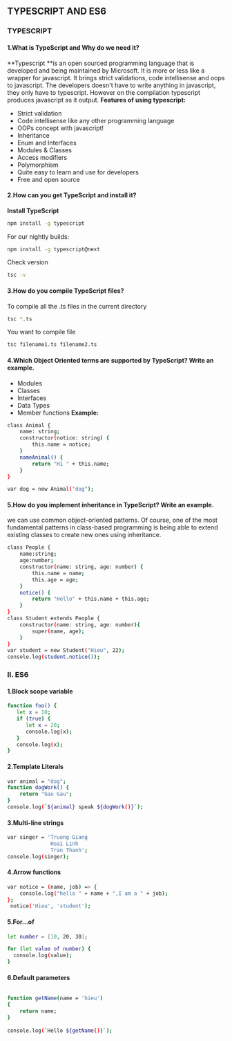 ## TYPESCRIPT AND ES6
### TYPESCRIPT
#### 1.What is TypeScript and Why do we need it?
**Typescript **is an open sourced programming language that is developed and being maintained by Microsoft. It is more or less like a wrapper for javascript. It brings strict validations, code intellisense and oops to javascript. The developers doesn't have to write anything in javascript, they only have to typescript. However on the compilation typescript produces javascript as it output.
**Features of using typescript:**
- Strict validation 
- Code intellisense like any other programming language
- OOPs concept with javascript!
- Inheritance
- Enum and Interfaces
- Modules & Classes
- Access modifiers
- Polymorphism
- Quite easy to learn and use for developers 
- Free and open source
#### 2.How can you get TypeScript and install it?
**Install TypeScript**
```bash
npm install -g typescript
```
For our nightly builds:
```bash
npm install -g typescript@next
```
Check version
```bash
tsc -v
```
#### 3.How do you compile TypeScript files?
To compile all the .ts files in the current directory
```bash 
tsc *.ts
```
You want to compile file 
```bash
tsc filename1.ts filename2.ts
```
#### 4.Which Object Oriented terms are supported by TypeScript? Write an example.
- Modules
- Classes
- Interfaces
- Data Types
- Member functions
**Example:**
```bash
class Animal {
    name: string;
    constructor(notice: string) {
        this.name = notice;
    }
    nameAnimal() {
        return "Hi " + this.name;
    }
}

var dog = new Animal("dog");
```
#### 5.How do you implement inheritance in TypeScript? Write an example.
we can use common object-oriented patterns. Of course, one of the most fundamental patterns in class-based programming is being able to extend existing classes to create new ones using inheritance.
```bash
class People {
	name:string;
	age:number;
	constructor(name: string, age: number) {
		this.name = name;
		this.age = age;
	} 
	notice() {
		return "Hello" + this.name + this.age;
	}
}
class Student extends People {
	constructor(name: string, age: number){
		super(name, age);
	}
}
var student = new Student("Hieu", 22);
console.log(student.notice());	
```
### II. ES6
#### 1.Block scope variable
```bash
function foo() {
   let x = 10;
   if (true) {
      let x = 20; 
      console.log(x); 
   }
   console.log(x); 
}
```
#### 2.Template Literals
```bash
var animal = "dog";
function dogWork() {
	return "Gau Gau";
}
console.log(`${animal} speak ${dogWork()}`);

```
#### 3.Multi-line strings
```bash
var singer = 'Truong Giang
			  Hoai Linh
			  Tran Thanh';
console.log(singer);
```
#### 4.Arrow functions
```bash
var notice = (name, job) => {
	console.log("hello " + name + ",I am a " + job);
};
 notice('Hieu', 'student');
```
#### 5.For...of
```bash
let number = [10, 20, 30];

for (let value of number) {
  console.log(value);
}
```
#### 6.Default parameters
```bash

function getName(name = 'hieu')
{
    return name;
}
 
console.log(`Hello ${getName()}`);
```
